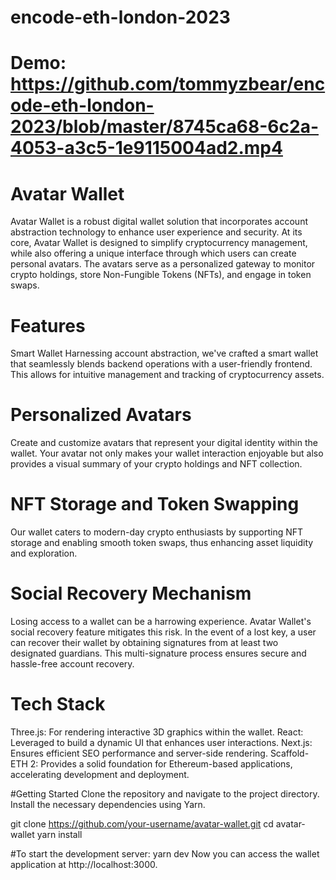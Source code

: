 # encode-eth-london-2023

# Demo: https://github.com/tommyzbear/encode-eth-london-2023/blob/master/8745ca68-6c2a-4053-a3c5-1e9115004ad2.mp4

# Avatar Wallet
Avatar Wallet is a robust digital wallet solution that incorporates account abstraction technology to enhance user experience and security. At its core, Avatar Wallet is designed to simplify cryptocurrency management, while also offering a unique interface through which users can create personal avatars. The avatars serve as a personalized gateway to monitor crypto holdings, store Non-Fungible Tokens (NFTs), and engage in token swaps.

# Features
Smart Wallet
Harnessing account abstraction, we've crafted a smart wallet that seamlessly blends backend operations with a user-friendly frontend. This allows for intuitive management and tracking of cryptocurrency assets.

# Personalized Avatars
Create and customize avatars that represent your digital identity within the wallet. Your avatar not only makes your wallet interaction enjoyable but also provides a visual summary of your crypto holdings and NFT collection.

# NFT Storage and Token Swapping
Our wallet caters to modern-day crypto enthusiasts by supporting NFT storage and enabling smooth token swaps, thus enhancing asset liquidity and exploration.

# Social Recovery Mechanism
Losing access to a wallet can be a harrowing experience. Avatar Wallet's social recovery feature mitigates this risk. In the event of a lost key, a user can recover their wallet by obtaining signatures from at least two designated guardians. This multi-signature process ensures secure and hassle-free account recovery.

# Tech Stack
Three.js: For rendering interactive 3D graphics within the wallet.
React: Leveraged to build a dynamic UI that enhances user interactions.
Next.js: Ensures efficient SEO performance and server-side rendering.
Scaffold-ETH 2: Provides a solid foundation for Ethereum-based applications, accelerating development and deployment.

#Getting Started
Clone the repository and navigate to the project directory. Install the necessary dependencies using Yarn.

git clone https://github.com/your-username/avatar-wallet.git
cd avatar-wallet
yarn install

#To start the development server:
yarn dev
Now you can access the wallet application at http://localhost:3000.

